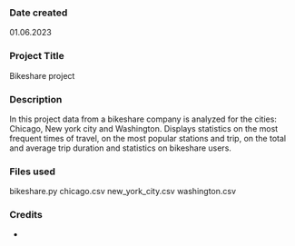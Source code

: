 ### Date created
01.06.2023

### Project Title
Bikeshare project

### Description
In this project data from a bikeshare company is analyzed for the cities: Chicago, New york city and Washington.
Displays statistics on the most frequent times of travel, on the most popular stations and trip, on the total and average trip duration and statistics on bikeshare users.

### Files used
bikeshare.py
chicago.csv
new_york_city.csv
washington.csv

### Credits
-

